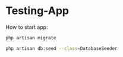# Testing-App

How to start app:

```bash
php artisan migrate
```

```bash
php artisan db:seed --class=DatabaseSeeder
```

